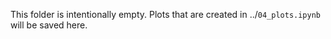 This folder is intentionally empty. Plots that are created in ../`04_plots.ipynb` will be saved here.
